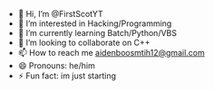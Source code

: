 - 👋 Hi, I’m @FirstScotYT
- 👀 I’m interested in Hacking/Programming
- 🌱 I’m currently learning Batch/Python/VBS
- 💞️ I’m looking to collaborate on C++
- 📫 How to reach me aidenboosmtih12@gmail.com
- 😄 Pronouns: he/him
- ⚡ Fun fact: im just starting

<!---
FirstScotYT/FirstScotYT is a ✨ special ✨ repository because its `README.md` (this file) appears on your GitHub profile.
You can click the Preview link to take a look at your changes.
--->
